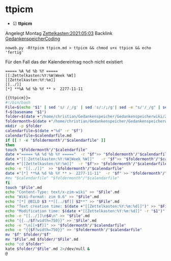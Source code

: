 # ttpicm

* ☑ **ttpicm**  

Angelegt Montag [Zettelkasten:2021:05:03]()
Backlink [GedankenspeicherCoding](../GedankenspeicherCoding.md)

``noweb.py -Rttpicm ttpicm.md > ttpicm && chmod u+x ttpicm && echo 'fertig'``

Für den Fall das der Kalendereintrag noch nicht existiert

	===== %A %d %b %Y =====
	[[:Zettelkasten:%Y:%W|Week %W]]
	[[Zettelkasten:%Y:%m]]
	[[../]]
	[*] **%A %d %b %Y ** >  2277-11-11

```bash
{{ttpicm}}=
#!/bin/bash
File=$(echo "$1" | sed 's/ /_/g' | sed 's/:/;/g'| sed -e "s/'/_/g" | sed 's/\"//g')
f=$(basename "$1")
folder=$(date +"/home/christian/Gedankenspeicher/Gedankenspeicherwiki/Zettelkasten/%Y/%m/%d" -r "$1")
foldermonth=$(date +"/home/christian/Gedankenspeicher/Gedankenspeicherwiki/Zettelkasten/%Y/%m" -r "$1")
mkdir -p $folder
calendarfile=$(date +"%d" -r "$f")
calendarfile=$calendarfile.md
if [[ ! -e "$foldermonth"/"$calendarfile" ]]
then
touch "$foldermonth"/"$calendarfile"
date +"===== %A %d %b %Y ====="  -r "$f">> "$foldermonth"/"$calendarfile"
date +"[[:Zettelkasten:%Y:%W|Week %W]]"   -r "$f">> "$foldermonth"/"$calendarfile"
date +"[[Zettelkasten:%Y:%m]]"  -r "$f">> "$foldermonth"/"$calendarfile"
echo -e "[[../]]"  >> "$foldermonth"/"$calendarfile"
date +"[*] **%A %d %b %Y ** >  2277-11-11"  -r "$f" >> "$foldermonth"/"$calendarfile"
#mv "$calendarfile" "$foldermonth"/"$calendarfile"
fi
touch "$File".md
echo "Content-Type: text/x-zim-wiki" >> "$File".md
echo "Wiki-Format: zim 0.6" >> "$File".md
echo "[*] @BILD $3 **[[../$f]] $2**" >> "$File".md
echo "Text creation time: $(date +"[[Zettelkasten:%Y:%m:%d]]")" >> "$File".md
echo "Modification time: $(date +"[[Zettelkasten:%Y:%m:%d]]" -r "$1")" >> "$File".md
echo -e "[[../]]\n$4\n" >> "$File".md
echo "{{../$f?width=750}}" >> "$File".md
echo -e "\n[[+$f]]" >> "$foldermonth"/"$calendarfile"
echo -e "{{$f?width=750}}" >> "$foldermonth"/"$calendarfile"
mv "$f" $folder/"$f"
mv "$File".md $folder/"$File".md
echo "cd $folder"
kate $folder/"$File".md 2>/dev/null &
@
```



